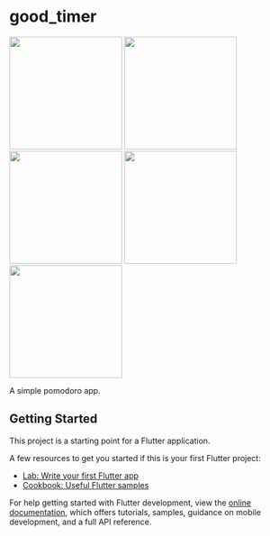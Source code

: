 # good_timer
<img src="https://github.com/dajkim76/good_timer/assets/2870331/a88734cc-6179-4c4e-820b-bf8db647cba9"  width="200"/>
<img src="https://github.com/dajkim76/good_timer/assets/2870331/1e4b53ba-b3b0-4139-a254-61ff17501640"  width="200"/>
<img src="https://github.com/dajkim76/good_timer/assets/2870331/3deff0ee-5068-409d-b5e4-a7c7eec8cc12"  width="200"/>
<img src="https://github.com/dajkim76/good_timer/assets/2870331/381c400c-d4b1-4d90-936a-06aca262ef97"  width="200"/>
<img src="https://github.com/dajkim76/good_timer/assets/2870331/17b62761-23d9-4a3b-b55d-924d6a9065ee"  width="200"/>

A simple pomodoro app.

## Getting Started

This project is a starting point for a Flutter application.

A few resources to get you started if this is your first Flutter project:

- [Lab: Write your first Flutter app](https://docs.flutter.dev/get-started/codelab)
- [Cookbook: Useful Flutter samples](https://docs.flutter.dev/cookbook)

For help getting started with Flutter development, view the
[online documentation](https://docs.flutter.dev/), which offers tutorials,
samples, guidance on mobile development, and a full API reference.
